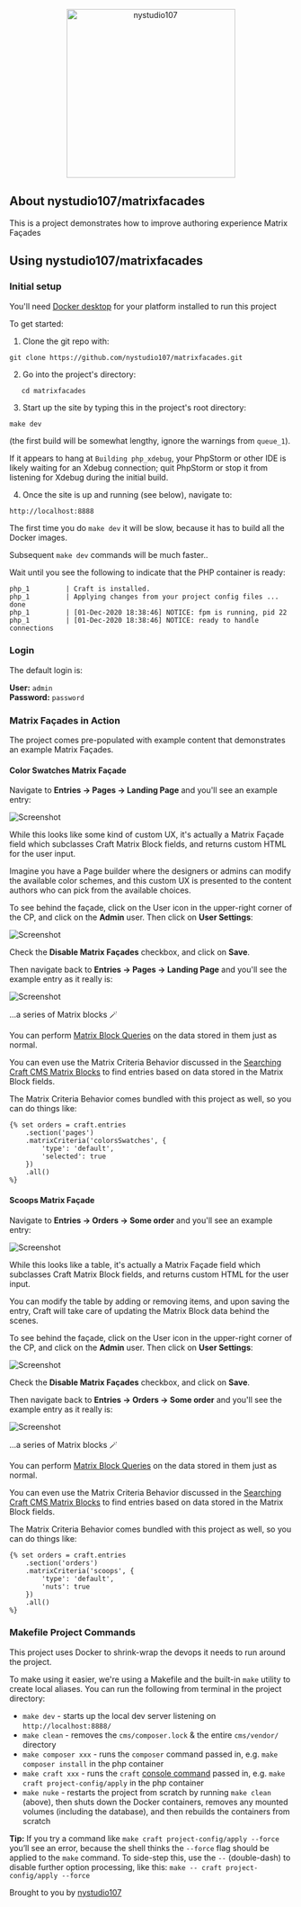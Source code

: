 <p align="center"><a href="https://craftcms.com/" target="_blank"><img width="300" height="300" src="https://nystudio107.com/img/site/nystudio107_submark.svg" alt="nystudio107"></a></p>

## About nystudio107/matrixfacades

This is a project demonstrates how to improve authoring experience Matrix Façades

## Using nystudio107/matrixfacades

### Initial setup

You'll need [Docker desktop](https://www.docker.com/products/docker-desktop) for your platform installed to run this project

To get started:

1. Clone the git repo with:

```
git clone https://github.com/nystudio107/matrixfacades.git
```

2. Go into the project's directory:

```
   cd matrixfacades
```

3. Start up the site by typing this in the project's root directory:

```
make dev
```

(the first build will be somewhat lengthy, ignore the warnings from `queue_1`).

If it appears to hang at `Building php_xdebug`, your PhpStorm or other IDE is likely waiting for an Xdebug connection;
quit PhpStorm or stop it from listening for Xdebug during the initial build.

4. Once the site is up and running (see below), navigate to:

```
http://localhost:8888
```

The first time you do `make dev` it will be slow, because it has to build all the Docker images.

Subsequent `make dev` commands will be much faster..

Wait until you see the following to indicate that the PHP container is ready:

```
php_1         | Craft is installed.
php_1         | Applying changes from your project config files ... done
php_1         | [01-Dec-2020 18:38:46] NOTICE: fpm is running, pid 22
php_1         | [01-Dec-2020 18:38:46] NOTICE: ready to handle connections
```

### Login

The default login is:

**User:** `admin` \
**Password:** `password`

### Matrix Façades in Action

The project comes pre-populated with example content that demonstrates an example Matrix Façades.

#### Color Swatches Matrix Façade

Navigate to **Entries &rarr; Pages &rarr; Landing Page** and you'll see an example entry:

![Screenshot](./docs/img/entry-swatches-matrix-facade.png)

While this looks like some kind of custom UX, it's actually a Matrix Façade field which subclasses Craft Matrix Block
fields, and returns custom HTML for the user input.

Imagine you have a Page builder where the designers or admins can modify the available color schemes, and this custom UX
is presented to the content authors who can pick from the available choices.

To see behind the façade, click on the User icon in the upper-right corner of the CP, and click on the **Admin** user.
Then click on **User Settings**:

![Screenshot](./docs/img/user-disable-matrix-facades.png)

Check the **Disable Matrix Façades** checkbox, and click on **Save**.

Then navigate back to **Entries &rarr; Pages &rarr; Landing Page** and you'll see the example entry as it really is:

![Screenshot](./docs/img/entry-swatches-matrix-field.png)

...a series of Matrix blocks 🪄

You can perform [Matrix Block Queries](https://craftcms.com/docs/3.x/matrix-blocks.html) on the data stored in them just
as normal.

You can even use the Matrix Criteria Behavior discussed in
the [Searching Craft CMS Matrix Blocks](https://nystudio107.com/blog/searching-craft-cms-matrix-blocks) to find entries
based on data stored in the Matrix Block fields.

The Matrix Criteria Behavior comes bundled with this project as well, so you can do things like:

```twig
{% set orders = craft.entries
    .section('pages')
    .matrixCriteria('colorsSwatches', {
        'type': 'default',
        'selected': true
    })
    .all()
%}
```

#### Scoops Matrix Façade

Navigate to **Entries &rarr; Orders &rarr; Some order** and you'll see an example entry:

![Screenshot](./docs/img/entry-scoops-matrix-facade.png)

While this looks like a table, it's actually a Matrix Façade field which subclasses Craft Matrix Block fields, and
returns custom HTML for the user input.

You can modify the table by adding or removing items, and upon saving the entry, Craft will take care of updating the
Matrix Block data behind the scenes.

To see behind the façade, click on the User icon in the upper-right corner of the CP, and click on the **Admin** user.
Then click on **User Settings**:

![Screenshot](./docs/img/user-disable-matrix-facades.png)

Check the **Disable Matrix Façades** checkbox, and click on **Save**.

Then navigate back to **Entries &rarr; Orders &rarr; Some order** and you'll see the example entry as it really is:

![Screenshot](./docs/img/entry-scoops-matrix-field.png)

...a series of Matrix blocks 🪄

You can perform [Matrix Block Queries](https://craftcms.com/docs/3.x/matrix-blocks.html) on the data stored in them just
as normal.

You can even use the Matrix Criteria Behavior discussed in
the [Searching Craft CMS Matrix Blocks](https://nystudio107.com/blog/searching-craft-cms-matrix-blocks) to find entries
based on data stored in the Matrix Block fields.

The Matrix Criteria Behavior comes bundled with this project as well, so you can do things like:

```twig
{% set orders = craft.entries
    .section('orders')
    .matrixCriteria('scoops', {
        'type': 'default',
        'nuts': true
    })
    .all()
%}
```

### Makefile Project Commands

This project uses Docker to shrink-wrap the devops it needs to run around the project.

To make using it easier, we're using a Makefile and the built-in `make` utility to create local aliases. You can run the
following from terminal in the project directory:

- `make dev` - starts up the local dev server listening on `http://localhost:8888/`
- `make clean` - removes the `cms/composer.lock` & the entire `cms/vendor/` directory
- `make composer xxx` - runs the `composer` command passed in, e.g. `make composer install` in the php container
- `make craft xxx` - runs the `craft` [console command](https://craftcms.com/docs/3.x/console-commands.html) passed in,
  e.g. `make craft project-config/apply` in the php container
- `make nuke` - restarts the project from scratch by running `make clean` (above), then shuts down the Docker containers, removes any mounted volumes (including the database), and then rebuilds the containers from scratch

**Tip:** If you try a command like `make craft project-config/apply --force` you’ll see an error, because the shell thinks the `--force` flag should be applied to the `make` command. To side-step this, use the `--` (double-dash) to disable further option processing, like this: `make -- craft project-config/apply --force`

Brought to you by [nystudio107](https://nystudio107.com/)
